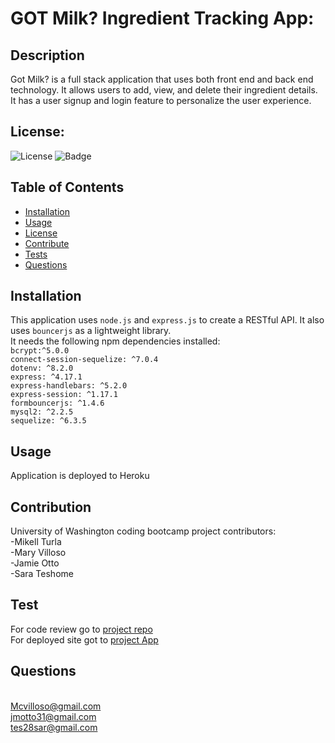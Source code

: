#  GOT Milk? Ingredient Tracking App:

## Description 
Got Milk? is a full stack application that uses both  front end and back end technology. It allows users to add,  view, and  delete their ingredient details. It has a user signup and login feature to  personalize the user experience. 


 
 
  ## License:
  ![License](https://img.shields.io/badge/License-GNU-green.svg)
  ![Badge](https://img.shields.io/badge/License-GNU-blue.svg)
  
 
  ## Table of Contents
 
  * [Installation](#installation)
  * [Usage](#usage)
  * [License](#license)
  * [Contribute](#contribute)
  * [Tests](#tests)
  * [Questions](#questions) 
  
  
  ## Installation 
  This application uses `node.js` and `express.js` to create a RESTful API. It also uses `bouncerjs` as a lightweight library. 
  </br>It needs the following npm dependencies installed:  </br>`bcrypt:^5.0.0`
  </br>`connect-session-sequelize: ^7.0.4`
  </br>`dotenv: ^8.2.0`
  </br>`express: ^4.17.1`
  </br>`express-handlebars: ^5.2.0`
  </br>`express-session: ^1.17.1`
  </br>`formbouncerjs: ^1.4.6`
  </br>`mysql2: ^2.2.5`
  </br>`sequelize: ^6.3.5`
 
  ## Usage 
  Application is deployed to Heroku

## Contribution
University of Washington coding bootcamp project contributors:
</br>-Mikell Turla 
</br>-Mary Villoso
</br>-Jamie Otto
</br>-Sara Teshome


## Test
 For code review go to [project repo](https://github.com/teshome28sara/Got_Milk-)
 </br>For deployed site got to [project App]( https://got-milk-grocery.herokuapp.com/)


## Questions
</br>Mcvilloso@gmail.com
</br>jmotto31@gmail.com
</br>tes28sar@gmail.com


  






